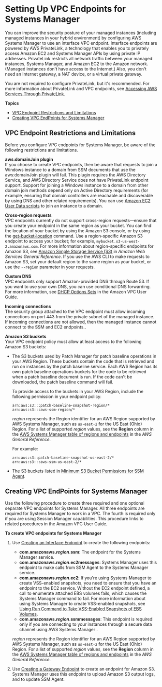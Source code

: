 # Setting Up VPC Endpoints for Systems Manager<a name="sysman-setting-up-vpc"></a>

You can improve the security posture of your managed instances \(including managed instances in your hybrid environment\) by configuring AWS Systems Manager to use an interface VPC endpoint\. Interface endpoints are powered by AWS PrivateLink, a technology that enables you to privately access Amazon EC2 and Systems Manager APIs by using private IP addresses\. PrivateLink restricts all network traffic between your managed instances, Systems Manager, and Amazon EC2 to the Amazon network\. \(Managed instances don't have access to the Internet\.\) Also, you don't need an Internet gateway, a NAT device, or a virtual private gateway\. 

You are not required to configure PrivateLink, but it's recommended\. For more information about PrivateLink and VPC endpoints, see [Accessing AWS Services Through PrivateLink](https://docs.aws.amazon.com/vpc/latest/userguide/VPC_Introduction.html#what-is-privatelink)\.

**Topics**
+ [VPC Endpoint Restrictions and Limitations](#vpc-requirements-and-limitations)
+ [Creating VPC EndPoints for Systems Manager](#sysman-setting-up-vpc-create)

## VPC Endpoint Restrictions and Limitations<a name="vpc-requirements-and-limitations"></a>

Before you configure VPC endpoints for Systems Manager, be aware of the following restrictions and limitations\.

**aws:domainJoin plugin**  
If you choose to create VPC endpoints, then be aware that requests to join a Windows instance to a domain from SSM documents that use the aws:domainJoin plugin will fail\. This plugin requires the AWS Directory Service, and AWS Directory Service does not have PrivateLink endpoint support\. Support for joining a Windows instance to a domain from other domain join methods depend only on Active Directory requirements \(for example, ensuring that domain controllers are reachable and discoverable by using DNS and other related requirements\)\. You can use [Amazon EC2 User Data scripts](https://docs.aws.amazon.com/AWSEC2/latest/WindowsGuide/ec2-windows-user-data.html) to join an instance to a domain\.

**Cross\-region requests**  
VPC endpoints currently do not support cross\-region requests—ensure that you create your endpoint in the same region as your bucket\. You can find the location of your bucket by using the Amazon S3 console, or by using the [get\-bucket\-location](https://docs.aws.amazon.com/cli/latest/reference/s3api/get-bucket-location.html) command\. Use a region\-specific Amazon S3 endpoint to access your bucket; for example, `mybucket.s3-us-west-2.amazonaws.com`\. For more information about region\-specific endpoints for Amazon S3, see [Amazon Simple Storage Service \(S3\)](https://docs.aws.amazon.com/general/latest/gr/rande.html#s3_region) in *Amazon Web Services General Reference*\. If you use the AWS CLI to make requests to Amazon S3, set your default region to the same region as your bucket, or use the `--region` parameter in your requests\.

**Custom DNS**  
VPC endpoints only support Amazon\-provided DNS through Route 53\. If you want to use your own DNS, you can use conditional DNS forwarding\. For more information, see [DHCP Options Sets](https://docs.aws.amazon.com/vpc/latest/userguide/VPC_DHCP_Options.html) in the Amazon VPC User Guide\.

**Incoming connections**  
The security group attached to the VPC endpoint must allow incoming connections on port 443 from the private subnet of the managed instance\. If incoming connections are not allowed, then the managed instance cannot connect to the SSM and EC2 endpoints\.\.

**Amazon S3 buckets**  
Your VPC endpoint policy must allow at least access to the following Amazon S3 buckets:
+ The S3 buckets used by Patch Manager for patch baseline operations in your AWS Region\. These buckets contain the code that is retrieved and run on instances by the patch baseline service\. Each AWS Region has its own patch baseline operations buckets for the code to be retrieved when a patch baseline document is run\. If the code can't be downloaded, the patch baseline command will fail\. 

  To provide access to the buckets in your AWS Region, include the following permission in your endpoint policy:

  ```
  arn:aws:s3:::patch-baseline-snapshot-region/*
  arn:aws:s3:::aws-ssm-region/*
  ```

  *region* represents the Region identifier for an AWS Region supported by AWS Systems Manager, such as `us-east-2` for the US East \(Ohio\) Region\. For a list of supported *region* values, see the **Region** column in the [AWS Systems Manager table of regions and endpoints](https://docs.aws.amazon.com/general/latest/gr/rande.html#ssm_region) in the *AWS General Reference*\.

  For example:

  ```
  arn:aws:s3::patch-baseline-snapshot-us-east-2/*
  arn:aws:s3:::aws-ssm-us-east-2/*
  ```
+ The S3 buckets listed in [Minimum S3 Bucket Permissions for SSM Agent](ssm-agent-minimum-s3-permissions.md)\.

## Creating VPC EndPoints for Systems Manager<a name="sysman-setting-up-vpc-create"></a>

Use the following procedure to create three required and one optional separate VPC endpoints for Systems Manager\. All three endpoints are required for Systems Manager to work in a VPC\. The fourth is required only if you are using Session Manager capabilities\. This procedure links to related procedures in the Amazon VPC User Guide\. 

**To create VPC endpoints for Systems Manager**

1. Use [Creating an Interface Endpoint](https://docs.aws.amazon.com/vpc/latest/userguide/vpce-interface.html#create-interface-endpoint) to create the following endpoints:
   + **com\.amazonaws\.*region*\.ssm**: The endpoint for the Systems Manager service\.
   + **com\.amazonaws\.*region*\.ec2messages**: Systems Manager uses this endpoint to make calls from SSM Agent to the Systems Manager service\.
   + **com\.amazonaws\.*region*\.ec2**: If you're using Systems Manager to create VSS\-enabled snapshots, you need to ensure that you have an endpoint to the EC2 service\. Without the EC2 endpoint defined, a call to enumerate attached EBS volumes fails, which causes the Systems Manager command to fail\. For more information about using Systems Manager to create VSS\-enabled snapshots, see [Using Run Command to Take VSS\-Enabled Snapshots of EBS Volumes](integration-vss.md)\.
   + **com\.amazonaws\.*region*\.ssmmessages**: This endpoint is required only if you are connecting to your instances through a secure data channel using AWS Systems Manager [](session-manager.md)\.

   *region* represents the Region identifier for an AWS Region supported by AWS Systems Manager, such as `us-east-2` for the US East \(Ohio\) Region\. For a list of supported *region* values, see the **Region** column in the [AWS Systems Manager table of regions and endpoints](https://docs.aws.amazon.com/general/latest/gr/rande.html#ssm_region) in the *AWS General Reference*\.

1. Use [Creating a Gateway Endpoint](https://docs.aws.amazon.com/vpc/latest/userguide/vpce-gateway.html#create-gateway-endpoint) to create an endpoint for Amazon S3\. Systems Manager uses this endpoint to upload Amazon S3 output logs, and to update SSM Agent\.